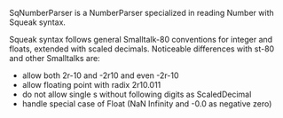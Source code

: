 SqNumberParser is a NumberParser specialized in reading Number with Squeak syntax.Squeak syntax follows general Smalltalk-80 conventions for integer and floats, extended with scaled decimals.Noticeable differences with st-80 and other Smalltalks are:- allow both 2r-10 and -2r10 and even -2r-10- allow floating point with radix 2r10.011- do not allow single s without following digits as ScaledDecimal- handle special case of Float (NaN Infinity and -0.0 as negative zero)
